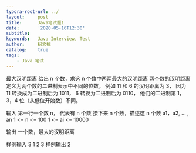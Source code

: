 ```yaml
---
typora-root-url: ../
layout:     post
title:      Java笔试题1
date:       '2020-05-16T12:30'
subtitle:   
keywords:   Java Interview, Test
author:     招文桃
catalog:    true
tags:
    - Java 笔试
---
```


最大汉明距离
给出 n 个数，求这 n 个数中两两最大的汉明距离
两个数的汉明距离定义为两个数的二进制表示中不同的位数。
例如 11 和 6 的汉明距离为 3， 因为 11 转换成为二进制后为 1011， 6 转换为二进制后为 0110， 他们的二进制第 1，3，4 位（从低位开始数）不同。

输入
第一行一个数 n， 代表有 n 个数
接下来 n 个数，描述这 n 个数 a1，a2, ... , an
1 <= n <= 100     1 <= ai <= 10000

输出
一个数，最大的汉明距离

样例输入
3
1 2 3
样例输出
2
